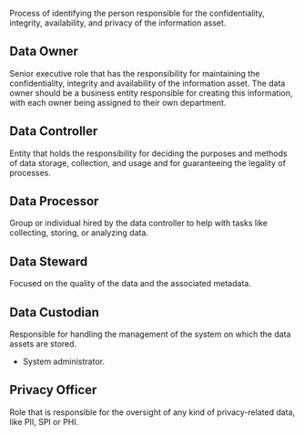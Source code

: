 Process of identifying the person responsible for the confidentiality, integrity, availability, and privacy of the information asset.

## Data Owner
Senior executive role that has the responsibility for maintaining the confidentiality, integrity and availability of the information asset.
The data owner should be a business entity responsible for creating this information, with each owner being assigned to their own department.
## Data Controller 
Entity that holds the responsibility for deciding the purposes and methods of data storage, collection, and usage and for guaranteeing the legality of processes.
## Data Processor
Group or individual hired by the data controller to help with tasks like collecting, storing, or analyzing data.
## Data Steward
Focused on the quality of the data and the associated metadata.
## Data Custodian
Responsible for handling the management of the system on which the data assets are stored.
- System administrator.
## Privacy Officer
Role that is responsible for the oversight of any kind of privacy-related data, like PII, SPI or PHI.
